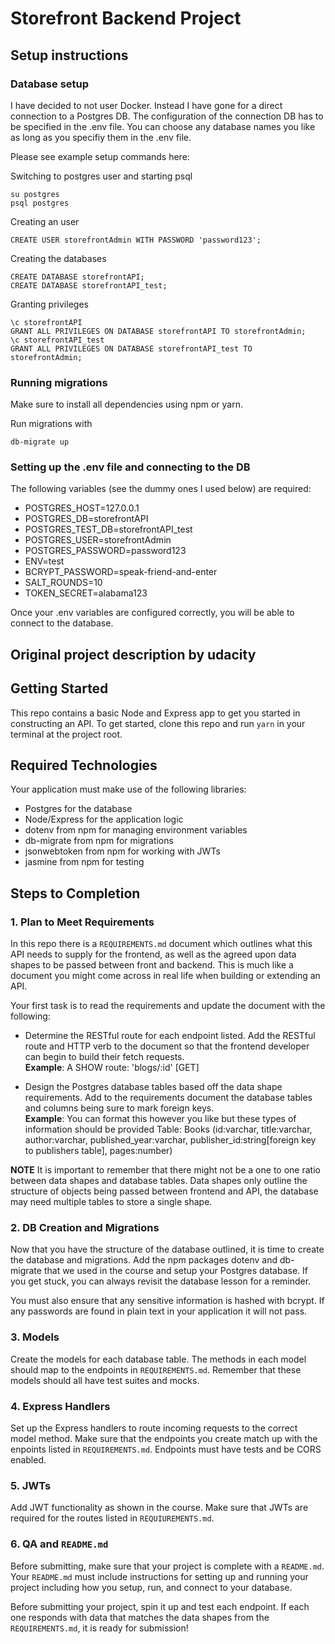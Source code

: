 # Storefront Backend Project

## Setup instructions

### Database setup

I have decided to not user Docker. Instead I have gone for a direct connection to a Postgres DB. The configuration of the connection DB has to be specified in the .env file. You can choose any database names you like as long as you specifiy them in the .env file. 

Please see example setup commands here:

Switching to postgres user and starting psql
```
su postgres
psql postgres
```
Creating an user
```
CREATE USER storefrontAdmin WITH PASSWORD 'password123';
```
Creating the databases
```
CREATE DATABASE storefrontAPI;
CREATE DATABASE storefrontAPI_test;
```
Granting privileges
```
\c storefrontAPI
GRANT ALL PRIVILEGES ON DATABASE storefrontAPI TO storefrontAdmin;
\c storefrontAPI_test
GRANT ALL PRIVILEGES ON DATABASE storefrontAPI_test TO storefrontAdmin;
```

### Running migrations
Make sure to install all dependencies using npm or yarn.

Run migrations with
```
db-migrate up
```

### Setting up the .env file and connecting to the DB

The following variables (see the dummy ones I used below) are required:
- POSTGRES_HOST=127.0.0.1
- POSTGRES_DB=storefrontAPI
- POSTGRES_TEST_DB=storefrontAPI_test
- POSTGRES_USER=storefrontAdmin
- POSTGRES_PASSWORD=password123
- ENV=test
- BCRYPT_PASSWORD=speak-friend-and-enter
- SALT_ROUNDS=10
- TOKEN_SECRET=alabama123

Once your .env variables are configured correctly, you will be able to connect to the database.

## Original project description by udacity

## Getting Started

This repo contains a basic Node and Express app to get you started in constructing an API. To get started, clone this repo and run `yarn` in your terminal at the project root.

## Required Technologies
Your application must make use of the following libraries:
- Postgres for the database
- Node/Express for the application logic
- dotenv from npm for managing environment variables
- db-migrate from npm for migrations
- jsonwebtoken from npm for working with JWTs
- jasmine from npm for testing

## Steps to Completion

### 1. Plan to Meet Requirements

In this repo there is a `REQUIREMENTS.md` document which outlines what this API needs to supply for the frontend, as well as the agreed upon data shapes to be passed between front and backend. This is much like a document you might come across in real life when building or extending an API. 

Your first task is to read the requirements and update the document with the following:
- Determine the RESTful route for each endpoint listed. Add the RESTful route and HTTP verb to the document so that the frontend developer can begin to build their fetch requests.    
**Example**: A SHOW route: 'blogs/:id' [GET] 

- Design the Postgres database tables based off the data shape requirements. Add to the requirements document the database tables and columns being sure to mark foreign keys.   
**Example**: You can format this however you like but these types of information should be provided
Table: Books (id:varchar, title:varchar, author:varchar, published_year:varchar, publisher_id:string[foreign key to publishers table], pages:number)

**NOTE** It is important to remember that there might not be a one to one ratio between data shapes and database tables. Data shapes only outline the structure of objects being passed between frontend and API, the database may need multiple tables to store a single shape. 

### 2.  DB Creation and Migrations

Now that you have the structure of the database outlined, it is time to create the database and migrations. Add the npm packages dotenv and db-migrate that we used in the course and setup your Postgres database. If you get stuck, you can always revisit the database lesson for a reminder. 

You must also ensure that any sensitive information is hashed with bcrypt. If any passwords are found in plain text in your application it will not pass.

### 3. Models

Create the models for each database table. The methods in each model should map to the endpoints in `REQUIREMENTS.md`. Remember that these models should all have test suites and mocks.

### 4. Express Handlers

Set up the Express handlers to route incoming requests to the correct model method. Make sure that the endpoints you create match up with the enpoints listed in `REQUIREMENTS.md`. Endpoints must have tests and be CORS enabled. 

### 5. JWTs

Add JWT functionality as shown in the course. Make sure that JWTs are required for the routes listed in `REQUIUREMENTS.md`.

### 6. QA and `README.md`

Before submitting, make sure that your project is complete with a `README.md`. Your `README.md` must include instructions for setting up and running your project including how you setup, run, and connect to your database. 

Before submitting your project, spin it up and test each endpoint. If each one responds with data that matches the data shapes from the `REQUIREMENTS.md`, it is ready for submission!

